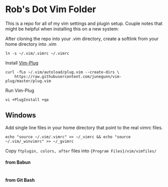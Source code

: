 # Rob's Dot Vim Folder

This is a repo for all of my vim settings and plugin setup. Couple notes that might be helpful when installing this on a new system:

After cloning the repo into your .vim directory, create a softlink from your home directory into .vim
```
ln -s ~/.vim/.vimrc ~/.vimrc
```

Install [Vim-Plug](https://github.com/junegunn/vim-plug)
```
curl -fLo ~/.vim/autoload/plug.vim --create-dirs \
    https://raw.githubusercontent.com/junegunn/vim-plug/master/plug.vim
```

Run Vim-Plug
```
vi +PlugInstall +qa
```

## Windows

Add single line files in your home directory that point to the real vimrc files.

```
echo "source ~/.vim/.vimrc" >> ~/_vimrc && echo "source ~/.vim/_winvimrc" >> ~/_gvimrc
```

Copy `ftplugin, colors, after` files into `{Program Files}/vim/vimfiles/`

#### from Babun
```

```


#### from Git Bash
